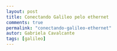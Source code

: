 ```yaml
---
layout: post
title: Conectando Galileo pelo ethernet
comments: true
permalink: "conectando-galileo-ethernet"
autor: Gabriela Cavalcante
tags: [galileo]
---
```



